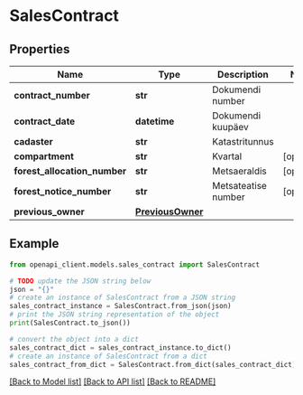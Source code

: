 # SalesContract


## Properties

Name | Type | Description | Notes
------------ | ------------- | ------------- | -------------
**contract_number** | **str** | Dokumendi number | 
**contract_date** | **datetime** | Dokumendi kuupäev | 
**cadaster** | **str** | Katastritunnus | 
**compartment** | **str** | Kvartal | [optional] 
**forest_allocation_number** | **str** | Metsaeraldis | [optional] 
**forest_notice_number** | **str** | Metsateatise number | [optional] 
**previous_owner** | [**PreviousOwner**](PreviousOwner.md) |  | 

## Example

```python
from openapi_client.models.sales_contract import SalesContract

# TODO update the JSON string below
json = "{}"
# create an instance of SalesContract from a JSON string
sales_contract_instance = SalesContract.from_json(json)
# print the JSON string representation of the object
print(SalesContract.to_json())

# convert the object into a dict
sales_contract_dict = sales_contract_instance.to_dict()
# create an instance of SalesContract from a dict
sales_contract_from_dict = SalesContract.from_dict(sales_contract_dict)
```
[[Back to Model list]](../README.md#documentation-for-models) [[Back to API list]](../README.md#documentation-for-api-endpoints) [[Back to README]](../README.md)


